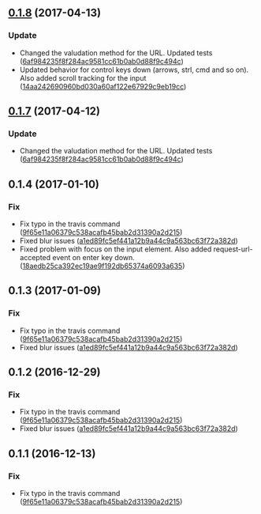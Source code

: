 <a name="0.1.8"></a>
## [0.1.8](https://github.com/advanced-rest-client/raml-request-url-editor/compare/0.1.6...v0.1.8) (2017-04-13)


### Update

* Changed the valudation method for the URL. Updated tests ([6af984235f8f284ac9581cc61b0ab0d88f9c494c](https://github.com/advanced-rest-client/raml-request-url-editor/commit/6af984235f8f284ac9581cc61b0ab0d88f9c494c))
* Updated behavior for control keys down (arrows, strl, cmd and so on). Also added scroll tracking for the input ([14aa242690960bd030a60af122e67929c9eb19cc](https://github.com/advanced-rest-client/raml-request-url-editor/commit/14aa242690960bd030a60af122e67929c9eb19cc))



<a name="0.1.7"></a>
## [0.1.7](https://github.com/advanced-rest-client/raml-request-url-editor/compare/0.1.6...v0.1.7) (2017-04-12)


### Update

* Changed the valudation method for the URL. Updated tests ([6af984235f8f284ac9581cc61b0ab0d88f9c494c](https://github.com/advanced-rest-client/raml-request-url-editor/commit/6af984235f8f284ac9581cc61b0ab0d88f9c494c))



<a name="0.1.4"></a>
## 0.1.4 (2017-01-10)


### Fix

* Fix typo in the travis command ([9f65e11a06379c538acafb45bab2d31390a2d215](https://github.com/advanced-rest-client/raml-request-url-editor/commit/9f65e11a06379c538acafb45bab2d31390a2d215))
* Fixed blur issues ([a1ed89fc5ef441a12b9a44c9a563bc63f72a382d](https://github.com/advanced-rest-client/raml-request-url-editor/commit/a1ed89fc5ef441a12b9a44c9a563bc63f72a382d))
* Fixed problem with focus on the input element. Also added request-url-accepted event on enter key down. ([18aedb25ca392ec19ae9f192db65374a6093a635](https://github.com/advanced-rest-client/raml-request-url-editor/commit/18aedb25ca392ec19ae9f192db65374a6093a635))



<a name="0.1.3"></a>
## 0.1.3 (2017-01-09)


### Fix

* Fix typo in the travis command ([9f65e11a06379c538acafb45bab2d31390a2d215](https://github.com/advanced-rest-client/raml-request-url-editor/commit/9f65e11a06379c538acafb45bab2d31390a2d215))
* Fixed blur issues ([a1ed89fc5ef441a12b9a44c9a563bc63f72a382d](https://github.com/advanced-rest-client/raml-request-url-editor/commit/a1ed89fc5ef441a12b9a44c9a563bc63f72a382d))



<a name="0.1.2"></a>
## 0.1.2 (2016-12-29)


### Fix

* Fix typo in the travis command ([9f65e11a06379c538acafb45bab2d31390a2d215](https://github.com/advanced-rest-client/raml-request-url-editor/commit/9f65e11a06379c538acafb45bab2d31390a2d215))
* Fixed blur issues ([a1ed89fc5ef441a12b9a44c9a563bc63f72a382d](https://github.com/advanced-rest-client/raml-request-url-editor/commit/a1ed89fc5ef441a12b9a44c9a563bc63f72a382d))



<a name="0.1.1"></a>
## 0.1.1 (2016-12-13)


### Fix

* Fix typo in the travis command ([9f65e11a06379c538acafb45bab2d31390a2d215](https://github.com/advanced-rest-client/raml-request-url-editor/commit/9f65e11a06379c538acafb45bab2d31390a2d215))



